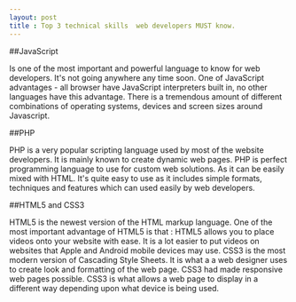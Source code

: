 ```yaml
---
layout: post
title : Top 3 technical skills  web developers MUST know.
---
```

##JavaScript 

Is one of the most important and powerful language  to know for web developers.  It's not going anywhere any time soon. One of JavaScript advantages  -  all browser have JavaScript interpreters built in, no other languages have this advantage. There is a tremendous amount of  different combinations of operating systems, devices and screen sizes around Javascript.

##PHP

PHP is a very popular scripting language used by most of the website developers. It is mainly known to create dynamic web pages. PHP is perfect programming language to use for custom web solutions. As it can be easily mixed with HTML. It's quite easy to use as it includes simple formats, techniques and features which can used easily by web developers.

##HTML5 and CSS3

HTML5 is the newest version of the HTML markup language. One of the most important advantage of HTML5 is that : HTML5 allows you to place videos onto your website with ease. It is a lot easier to put videos on websites that Apple and Android mobile devices may use.
CSS3 is the most modern version of Cascading Style Sheets. It is what a a web designer uses to create look and formatting of the web page. CSS3 had made responsive web pages possible. CSS3 is what allows a web page to display in a different way depending upon what device is being used.
